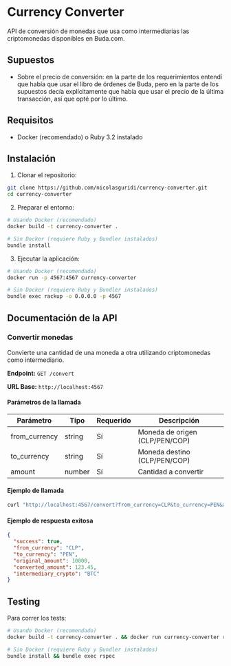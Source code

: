 # Currency Converter

API de conversión de monedas que usa como intermediarias las criptomonedas disponibles en Buda.com.

## Supuestos

-  Sobre el precio de conversión: en la parte de los requerimientos entendí que había que usar el libro de órdenes de Buda, pero en la parte de los supuestos decía explícitamente que había que usar el precio de la última transacción, así que opté por lo último.

## Requisitos

- Docker (recomendado) o Ruby 3.2 instalado

## Instalación

1. Clonar el repositorio:
```bash
git clone https://github.com/nicolasguridi/currency-converter.git
cd currency-converter
```

2. Preparar el entorno:
```bash
# Usando Docker (recomendado)
docker build -t currency-converter .
```

```bash
# Sin Docker (requiere Ruby y Bundler instalados)
bundle install
```

3. Ejecutar la aplicación:
```bash
# Usando Docker (recomendado)
docker run -p 4567:4567 currency-converter
```

```bash
# Sin Docker (requiere Ruby y Bundler instalados)
bundle exec rackup -o 0.0.0.0 -p 4567
```

## Documentación de la API

### Convertir monedas

Convierte una cantidad de una moneda a otra utilizando criptomonedas como intermediario.

**Endpoint:** `GET /convert`

**URL Base:** `http://localhost:4567`

#### Parámetros de la llamada

| Parámetro      | Tipo   | Requerido | Descripción                    |
|----------------|--------|-----------|--------------------------------|
| from_currency  | string | Sí        | Moneda de origen (CLP/PEN/COP) |
| to_currency    | string | Sí        | Moneda destino (CLP/PEN/COP)   |
| amount         | number | Sí        | Cantidad a convertir           |

#### Ejemplo de llamada

```bash
curl "http://localhost:4567/convert?from_currency=CLP&to_currency=PEN&amount=10000"
```

#### Ejemplo de respuesta exitosa

```json
{
  "success": true,
  "from_currency": "CLP",
  "to_currency": "PEN",
  "original_amount": 10000,
  "converted_amount": 123.45,
  "intermediary_crypto": "BTC"
}
```

## Testing

Para correr los tests:

```bash
# Usando Docker (recomendado)
docker build -t currency-converter . && docker run currency-converter rspec
```

```bash
# Sin Docker (requiere Ruby y Bundler instalados)
bundle install && bundle exec rspec
```
